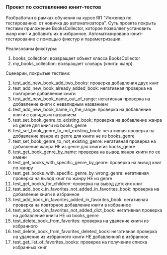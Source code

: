 ### Проект по составлению юнит-тестов
Разбработан в рамках обучения на курсе ЯП "Инженер по тестированию: от новичка до автоматизатора". Суть проекта покрыть тестами приложение BooksCollector, которое позволяет установить жанр книг и добавить их в избранное. Автоматизировано юнит-тестирование с помощью фикстур и параметризации.



Реализованы фикстуры:
  1. books_collection: возвращает объект класса BooksCollector
  2. my_books_collection: возвращает словарь {книга: жанр}

Сценарии, покрытые тестами:
  1. test_add_new_book_add_two_books: проверка добавления двух книг
  2. test_add_new_book_already_added_book: негативная проверка на повторное добавление книги
  3. test_add_new_book_name_out_of_range: негативная проверка на добавление книги с невалидным названием
  4. test_add_new_book_name_in_the_range: проверка на добавление книги с валидным названием
  5. test_set_book_genre_to_existing_book: проверка на добавление жанра из genre для книги из books_genre
  6. test_set_book_genre_to_not_existing_book: негативная проверка на добавление жанра из genre для книги не из books_genre
  7. test_set_book_genre_to_not_existing_genre: негативная проверка на добавление жанра НЕ из genre для книги из books_genre
  8. test_get_book_genre_by_name: проверка на вывод жанра книги по ее имени
  9. test_get_books_with_specific_genre_by_genre: проверка на вывод книг по жанру
  10. test_get_books_with_specific_genre_by_wrong_genre: негативная проверка на вывод книг по жанру НЕ из genre
  11. test_get_books_for_children: проверка на вывод детских книг
  12. test_add_book_in_favorites_not_added_in_favorites_book: проверка на добавление книги в избранное
  13. test_add_book_in_favorites_added_in_favorites_book: негативная проверка на повторное добавление книги в избранное
  14. test_add_book_in_favorites_not_added_dict_book: негативная проверка на добавление книги НЕ из books_genre
  15. test_delete_book_from_favorites: проверка на удаление книги из избранного
  16. test_delete_book_from_favorites_deleted_book: негативная проверка на удаление из избранного книги НЕ добавленной в избранное
  17. test_get_list_of_favorites_books: проверка на получение списка избранных книг